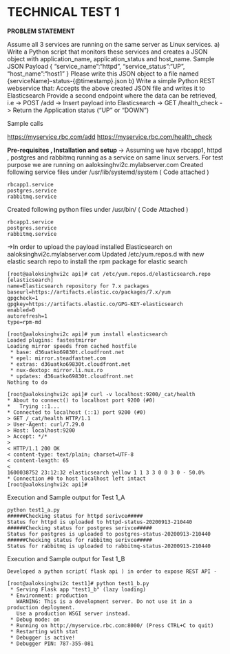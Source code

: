 # TECHNICAL TEST 1

<b> PROBLEM STATEMENT </b>

Assume all 3 services are running on the same server as Linux services.
a) Write a Python script that monitors these services and creates a JSON object with application_name, application_status and host_name.
Sample JSON Payload
{
“service_name”:“httpd”,
“service_status”:“UP”,
“host_name”:“host1”
}
Please write this JSON object to a file named {serviceName}-status-{@timestamp}.json
b) Write a simple Python REST webservice that:
Accepts the above created JSON file and writes it to Elasticsearch
Provide a second endpoint where the data can be retrieved, i.e
-> POST /add -> Insert payload into Elasticsearch
-> GET /health_check -> Return the Application status (“UP” or “DOWN”)

Sample calls

https://myservice.rbc.com/add<n>
https://myservice.rbc.com/health_check

<b>Pre-requisites , Installation and setup </b>
-> Assuming we have rbcapp1, httpd , postgres and rabbitmq running as a service on same linux servers.
For test purpose we are running on aaloksinghvi2c.mylabserver.com
Created following service files under /usr/lib/systemd/system ( Code attached )
```
rbcapp1.service
postgres.service
rabbitmq.service
```
Created following python files under /usr/bin/ ( Code Attached )
```
rbcapp1.service
postgres.service
rabbitmq.service
```
->In order to upload the payload installed Elasticsearch on aaloksinghvi2c.mylabserver.com
Updated /etc/yum.repos.d with new elastic search repo to install the rpm package for elastic search
```
[root@aaloksinghvi2c api]# cat /etc/yum.repos.d/elasticsearch.repo 
[elasticsearch]
name=Elasticsearch repository for 7.x packages
baseurl=https://artifacts.elastic.co/packages/7.x/yum
gpgcheck=1
gpgkey=https://artifacts.elastic.co/GPG-KEY-elasticsearch
enabled=0
autorefresh=1
type=rpm-md

[root@aaloksinghvi2c api]# yum install elasticsearch
Loaded plugins: fastestmirror
Loading mirror speeds from cached hostfile
 * base: d36uatko69830t.cloudfront.net
 * epel: mirror.steadfastnet.com
 * extras: d36uatko69830t.cloudfront.net
 * nux-dextop: mirror.li.nux.ro
 * updates: d36uatko69830t.cloudfront.net
Nothing to do

[root@aaloksinghvi2c api]# curl -v localhost:9200/_cat/health
* About to connect() to localhost port 9200 (#0)
*   Trying ::1...
* Connected to localhost (::1) port 9200 (#0)
> GET /_cat/health HTTP/1.1
> User-Agent: curl/7.29.0
> Host: localhost:9200
> Accept: */*
> 
< HTTP/1.1 200 OK
< content-type: text/plain; charset=UTF-8
< content-length: 65
< 
1600038752 23:12:32 elasticsearch yellow 1 1 3 3 0 0 3 0 - 50.0%
* Connection #0 to host localhost left intact
[root@aaloksinghvi2c api]# 
```
Execution and Sample output for Test 1_A
```
python test1_a.py 
######Checking status for httpd serivce##### 
Status for httpd is uploaded to httpd-status-20200913-210440
######Checking status for postgres serivce##### 
Status for postgres is uploaded to postgres-status-20200913-210440
######Checking status for rabbitmq serivce##### 
Status for rabbitmq is uploaded to rabbitmq-status-20200913-210440
```
Execution and Sample output for Test 1_B
```
Developed a python script( flask api ) in order to expose REST API - 

[root@aaloksinghvi2c test1]# python test1_b.py 
 * Serving Flask app "test1_b" (lazy loading)
 * Environment: production
   WARNING: This is a development server. Do not use it in a production deployment.
   Use a production WSGI server instead.
 * Debug mode: on
 * Running on http://myservice.rbc.com:8000/ (Press CTRL+C to quit)
 * Restarting with stat
 * Debugger is active!
 * Debugger PIN: 787-355-081
```
